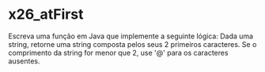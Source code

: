# x26_atFirst

Escreva uma função em Java que implemente a seguinte lógica: Dada uma string, retorne uma string composta pelos seus 2 primeiros caracteres. Se o comprimento da string for menor que 2, use '@' para os caracteres ausentes.